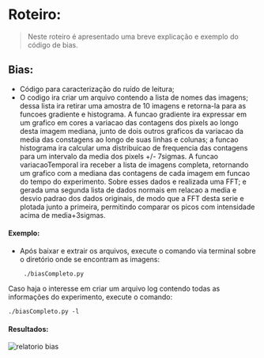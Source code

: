# Roteiro:
> Neste roteiro é apresentado uma breve explicação e exemplo do código de bias.

## Bias:
  - Código para caracterização do ruído de leitura;
  - O codigo ira criar um arquivo contendo a lista de nomes das imagens; dessa lista ira retirar uma amostra de 10 imagens e retorna-la para as funcoes gradiente e histograma. A funcao gradiente ira expressar em um grafico em cores a variacao das contagens dos pixels ao longo desta imagem mediana, junto de dois outros graficos da variacao da media das constagens ao longo de suas linhas e colunas; a funcao histograma ira calcular uma distribuicao de frequencia das contagens para um intervalo da media dos pixels +/- 7sigmas. A funcao variacaoTemporal ira receber a lista de imagens completa, retornando um grafico com a mediana das contagens de cada imagem em funcao do tempo do experimento. Sobre esses dados e realizada uma FFT; e gerada uma segunda lista de dados normais em relacao a media e desvio padrao dos dados originais, de modo que a FFT desta serie e plotada junto a primeira, permitindo comparar os picos com intensidade acima de media+3sigmas.


#### Exemplo:
  - Após baixar e extrair os arquivos, execute o comando via terminal sobre o diretório onde se encontram as imagens:
  
         ./biasCompleto.py 
      
Caso haja o interesse em criar um arquivo log contendo todas as informações do experimento, execute o comando:

    ./biasCompleto.py -l

#### Resultados:
![relatorio bias](https://user-images.githubusercontent.com/23655702/28124600-86354f1e-66fa-11e7-8024-ada05c0da8a3.png)
  

